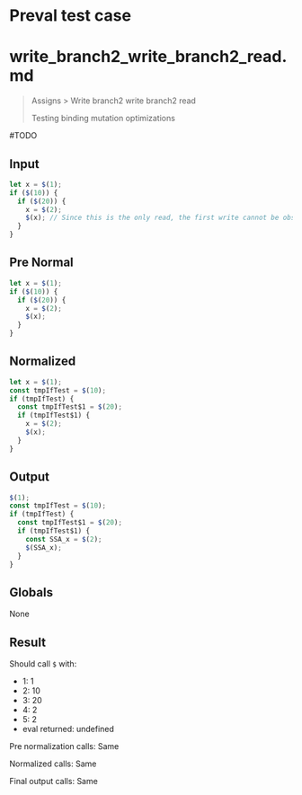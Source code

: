 # Preval test case

# write_branch2_write_branch2_read.md

> Assigns > Write branch2 write branch2 read
>
> Testing binding mutation optimizations

#TODO

## Input

`````js filename=intro
let x = $(1);
if ($(10)) {
  if ($(20)) {
    x = $(2);
    $(x); // Since this is the only read, the first write cannot be observed so we can eliminate it
  }
}
`````

## Pre Normal

`````js filename=intro
let x = $(1);
if ($(10)) {
  if ($(20)) {
    x = $(2);
    $(x);
  }
}
`````

## Normalized

`````js filename=intro
let x = $(1);
const tmpIfTest = $(10);
if (tmpIfTest) {
  const tmpIfTest$1 = $(20);
  if (tmpIfTest$1) {
    x = $(2);
    $(x);
  }
}
`````

## Output

`````js filename=intro
$(1);
const tmpIfTest = $(10);
if (tmpIfTest) {
  const tmpIfTest$1 = $(20);
  if (tmpIfTest$1) {
    const SSA_x = $(2);
    $(SSA_x);
  }
}
`````

## Globals

None

## Result

Should call `$` with:
 - 1: 1
 - 2: 10
 - 3: 20
 - 4: 2
 - 5: 2
 - eval returned: undefined

Pre normalization calls: Same

Normalized calls: Same

Final output calls: Same
